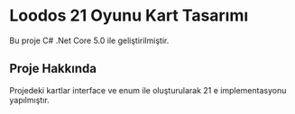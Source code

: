 # Loodos 21 Oyunu Kart Tasarımı

Bu proje C# .Net Core 5.0 ile geliştirilmiştir.

## Proje Hakkında

Projedeki kartlar interface ve enum ile oluşturularak 21 e implementasyonu yapılmıştır.